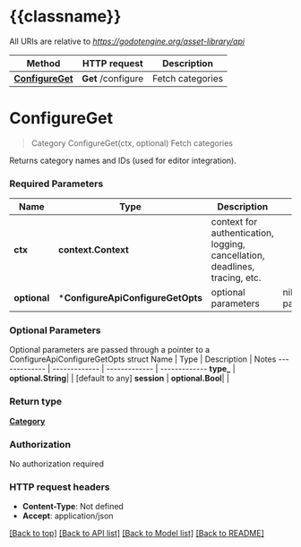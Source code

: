 # {{classname}}

All URIs are relative to *https://godotengine.org/asset-library/api*

Method | HTTP request | Description
------------- | ------------- | -------------
[**ConfigureGet**](ConfigureApi.md#ConfigureGet) | **Get** /configure | Fetch categories

# **ConfigureGet**
> Category ConfigureGet(ctx, optional)
Fetch categories

Returns category names and IDs (used for editor integration).

### Required Parameters

Name | Type | Description  | Notes
------------- | ------------- | ------------- | -------------
 **ctx** | **context.Context** | context for authentication, logging, cancellation, deadlines, tracing, etc.
 **optional** | ***ConfigureApiConfigureGetOpts** | optional parameters | nil if no parameters

### Optional Parameters
Optional parameters are passed through a pointer to a ConfigureApiConfigureGetOpts struct
Name | Type | Description  | Notes
------------- | ------------- | ------------- | -------------
 **type_** | **optional.String**|  | [default to any]
 **session** | **optional.Bool**|  | 

### Return type

[**Category**](Category.md)

### Authorization

No authorization required

### HTTP request headers

 - **Content-Type**: Not defined
 - **Accept**: application/json

[[Back to top]](#) [[Back to API list]](../README.md#documentation-for-api-endpoints) [[Back to Model list]](../README.md#documentation-for-models) [[Back to README]](../README.md)

